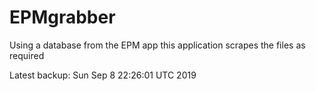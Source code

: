 # EPMgrabber
Using a database from the EPM app this application scrapes the files as required


Latest backup: Sun Sep 8 22:26:01 UTC 2019
